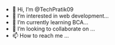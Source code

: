 - 👋 Hi, I’m @TechPratik09
- 👀 I’m interested in web development...
- 🌱 I’m currently learning BCA...
- 💞️ I’m looking to collaborate on ...
- 📫 How to reach me ...

